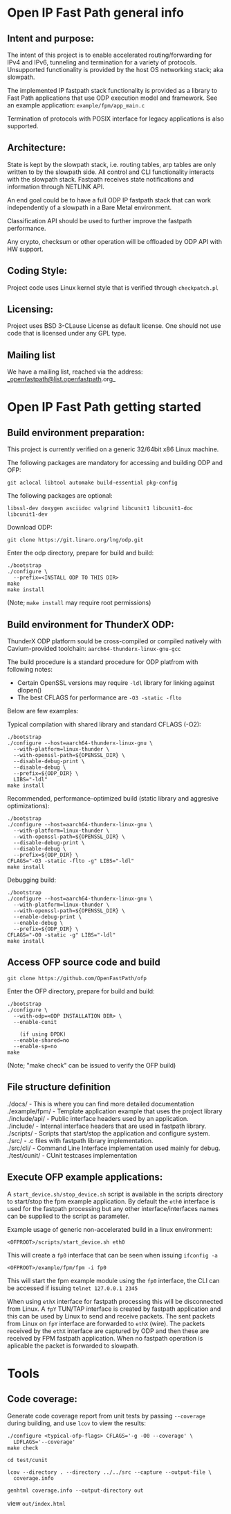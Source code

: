 Open IP Fast Path general info
===============================================================================


Intent and purpose:
-------------------------------------------------------------------------------
The intent of this project is to enable accelerated routing/forwarding for
IPv4 and IPv6, tunneling and termination for a variety of protocols.
Unsupported functionality is provided by the host OS networking stack;
aka slowpath.

The implemented IP fastpath stack functionality is provided as a library to
Fast Path applications that use ODP execution model and framework. See an
example application: `example/fpm/app_main.c`

Termination of protocols with POSIX interface for legacy applications is also
supported.


Architecture:
-------------------------------------------------------------------------------
State is kept by the slowpath stack, i.e. routing tables, arp tables are only
written to by the slowpath side. All control and CLI functionality interacts
with the slowpath stack. Fastpath receives state notifications and information
through NETLINK API.

An end goal could be to have a full ODP IP fastpath stack that can work
independently of a slowpath in a Bare Metal environment.

Classification API should be used to further improve the fastpath performance.

Any crypto, checksum or other operation will be offloaded by ODP API with HW
support.


Coding Style:
-------------------------------------------------------------------------------
Project code uses Linux kernel style that is verified through `checkpatch.pl`


Licensing:
-------------------------------------------------------------------------------
Project uses BSD 3-CLause License as default license. One should not use code
that is licensed under any GPL type.


Mailing list
-------------------------------------------------------------------------------
We have a mailing list, reached via the address: _openfastpath@list.openfastpath.org_


Open IP Fast Path getting started
===============================================================================


Build environment preparation:
-------------------------------------------------------------------------------
This project is currently verified on a generic 32/64bit x86 Linux machine.

The following packages are mandatory for accessing and building ODP and OFP:

    git aclocal libtool automake build-essential pkg-config

The following packages are optional:

    libssl-dev doxygen asciidoc valgrind libcunit1 libcunit1-doc libcunit1-dev

Download ODP:

    git clone https://git.linaro.org/lng/odp.git

Enter the odp directory, prepare for build and build:

    ./bootstrap
    ./configure \
      --prefix=<INSTALL ODP TO THIS DIR>
    make
    make install
(Note; `make install` may require root permissions)


Build environment for ThunderX ODP:
-------------------------------------------------------------------------------
ThunderX ODP platform sould be cross-compiled or compiled natively with
Cavium-provided toolchain: `aarch64-thunderx-linux-gnu-gcc`

The build procedure is a standard procedure for ODP platfrom with
following notes:

  - Certain OpenSSL versions may require `-ldl` library for linking
against dlopen()
  - The best CFLAGS for performance are `-O3 -static -flto`

Below are few examples:

Typical compilation with shared library and standard CFLAGS (-O2):

    ./bootstrap
    ./configure --host=aarch64-thunderx-linux-gnu \
      --with-platform=linux-thunder \
      --with-openssl-path=${OPENSSL_DIR} \
      --disable-debug-print \
      --disable-debug \
      --prefix=${ODP_DIR} \
      LIBS="-ldl"
    make install

Recommended, performance-optimized build (static library and aggresive
optimizations):

    ./bootstrap
    ./configure --host=aarch64-thunderx-linux-gnu \
      --with-platform=linux-thunder \
      --with-openssl-path=${OPENSSL_DIR} \
      --disable-debug-print \
      --disable-debug \
      --prefix=${ODP_DIR} \
    CFLAGS="-O3 -static -flto -g" LIBS="-ldl"
    make install

Debugging build:

    ./bootstrap
    ./configure --host=aarch64-thunderx-linux-gnu \
      --with-platform=linux-thunder \
      --with-openssl-path=${OPENSSL_DIR} \
      --enable-debug-print \
      --enable-debug \
      --prefix=${ODP_DIR} \
    CFLAGS="-O0 -static -g" LIBS="-ldl"
    make install


Access OFP source code and build
-------------------------------------------------------------------------------
    git clone https://github.com/OpenFastPath/ofp

Enter the OFP directory, prepare for build and build:

    ./bootstrap
    ./configure \
      --with-odp=<ODP INSTALLATION DIR> \
      --enable-cunit

        (if using DPDK)
      --enable-shared=no
      --enable-sp=no
    make
(Note; "make check" can be issued to verify the OFP build)


File structure definition
-------------------------------------------------------------------------------
./docs/        - This is where you can find more detailed documentation<br>
./example/fpm/ - Template application example that uses the project library<br>
./include/api/ - Public interface headers used by an application.<br>
./include/     - Internal interface headers that are used in fastpath library.<br>
./scripts/     - Scripts that start/stop the application and configure system.<br>
./src/         - .c files with fastpath library implementation.<br>
./src/cli/     - Command Line Interface implementation used mainly for debug.<br>
./test/cunit/  - CUnit testcases implementation


Execute OFP example applications:
-------------------------------------------------------------------------------
A `start_device.sh/stop_device.sh` script is available in the scripts directory
to start/stop the fpm example application. By default the `eth0` interface is
used for the fastpath processing but any other interface/interfaces names can
be supplied to the script as parameter.

Example usage of generic non-accelerated build in a linux environment:

    <OFPROOT>/scripts/start_device.sh eth0

This will create a `fp0` interface that can be seen when issuing `ifconfig -a`

    <OFPROOT>/example/fpm/fpm -i fp0

This will start the fpm example module using the `fp0` interface, the CLI
can be accessed if issuing `telnet 127.0.0.1 2345`

When using `ethX` interface for fastpath processing this will be disconnected
from Linux. A `fpY` TUN/TAP interface is created by fastpath application and
this can be used by Linux to send and receive packets.
The sent packets from Linux on `fpY` interface are forwarded to `ethX` (wire).
The packets received by the `ethX` interface are captured by ODP and then these
are received by FPM fastpath application.
When no fastpath operation is aplicable the packet is forwarded to slowpath.


Tools
===============================================================================


Code coverage:
-------------------------------------------------------------------------------
Generate code coverage report from unit tests by passing `--coverage` during
building, and use `lcov` to view the results:

    ./configure <typical-ofp-flags> CFLAGS='-g -O0 --coverage' \
      LDFLAGS='--coverage'
    make check

    cd test/cunit

    lcov --directory . --directory ../../src --capture --output-file \
      coverage.info

    genhtml coverage.info --output-directory out

view `out/index.html`

